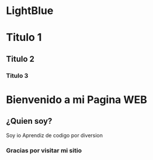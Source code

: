 # LightBlue
# Titulo 1
## Titulo 2
### Titulo 3

# Bienvenido a mi Pagina WEB
## ¿Quien soy?
Soy io
Aprendiz de codigo por diversion

### Gracias por visitar mi sitio
